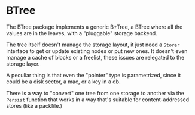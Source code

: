 # BTree

The BTree package implements a generic B+Tree, a BTree where all the
values are in the leaves, with a "pluggable" storage backend.

The tree itself doesn't manage the storage layout, it just need a
`Storer` interface to get or update existing nodes or put new ones.
It doesn't even manage a cache of blocks or a freelist, these issues
are relegated to the storage layer.

A peculiar thing is that even the "pointer" type is parametrized,
since it could be a disk sector, a mac, or a key in a db.

There is a way to "convert" one tree from one storage to another via
the `Persist` function that works in a way that's suitable for
content-addressed stores (like a packfile.)
